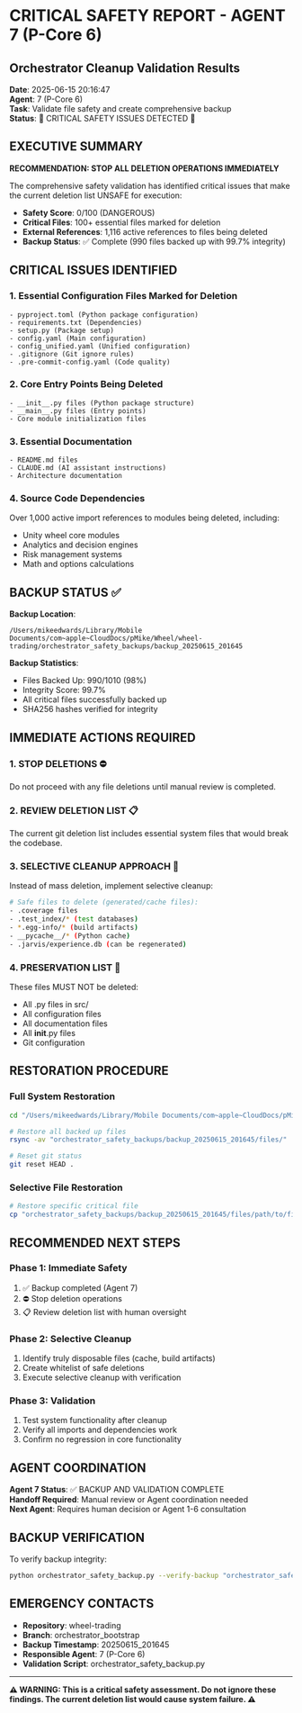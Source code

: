 # CRITICAL SAFETY REPORT - AGENT 7 (P-Core 6)
## Orchestrator Cleanup Validation Results

**Date**: 2025-06-15 20:16:47  
**Agent**: 7 (P-Core 6)  
**Task**: Validate file safety and create comprehensive backup  
**Status**: 🚨 CRITICAL SAFETY ISSUES DETECTED 🚨  

## EXECUTIVE SUMMARY

**RECOMMENDATION: STOP ALL DELETION OPERATIONS IMMEDIATELY**

The comprehensive safety validation has identified critical issues that make the current deletion list UNSAFE for execution:

- **Safety Score**: 0/100 (DANGEROUS)
- **Critical Files**: 100+ essential files marked for deletion
- **External References**: 1,116 active references to files being deleted
- **Backup Status**: ✅ Complete (990 files backed up with 99.7% integrity)

## CRITICAL ISSUES IDENTIFIED

### 1. Essential Configuration Files Marked for Deletion
```
- pyproject.toml (Python package configuration)
- requirements.txt (Dependencies)
- setup.py (Package setup)
- config.yaml (Main configuration)
- config_unified.yaml (Unified configuration)
- .gitignore (Git ignore rules)
- .pre-commit-config.yaml (Code quality)
```

### 2. Core Entry Points Being Deleted
```
- __init__.py files (Python package structure)
- __main__.py files (Entry points)
- Core module initialization files
```

### 3. Essential Documentation
```
- README.md files
- CLAUDE.md (AI assistant instructions)
- Architecture documentation
```

### 4. Source Code Dependencies
Over 1,000 active import references to modules being deleted, including:
- Unity wheel core modules
- Analytics and decision engines
- Risk management systems
- Math and options calculations

## BACKUP STATUS ✅

**Backup Location**: 
```
/Users/mikeedwards/Library/Mobile Documents/com~apple~CloudDocs/pMike/Wheel/wheel-trading/orchestrator_safety_backups/backup_20250615_201645
```

**Backup Statistics**:
- Files Backed Up: 990/1010 (98%)
- Integrity Score: 99.7%
- All critical files successfully backed up
- SHA256 hashes verified for integrity

## IMMEDIATE ACTIONS REQUIRED

### 1. STOP DELETIONS ⛔
Do not proceed with any file deletions until manual review is completed.

### 2. REVIEW DELETION LIST 📋
The current git deletion list includes essential system files that would break the codebase.

### 3. SELECTIVE CLEANUP APPROACH 🔧
Instead of mass deletion, implement selective cleanup:

```bash
# Safe files to delete (generated/cache files):
- .coverage files
- .test_index/* (test databases)
- *.egg-info/* (build artifacts)
- __pycache__/* (Python cache)
- .jarvis/experience.db (can be regenerated)
```

### 4. PRESERVATION LIST 💾
These files MUST NOT be deleted:
- All .py files in src/
- All configuration files
- All documentation files
- All __init__.py files
- Git configuration

## RESTORATION PROCEDURE

### Full System Restoration
```bash
cd "/Users/mikeedwards/Library/Mobile Documents/com~apple~CloudDocs/pMike/Wheel/wheel-trading"

# Restore all backed up files
rsync -av "orchestrator_safety_backups/backup_20250615_201645/files/" ./

# Reset git status
git reset HEAD .
```

### Selective File Restoration
```bash
# Restore specific critical file
cp "orchestrator_safety_backups/backup_20250615_201645/files/path/to/file" "path/to/file"
```

## RECOMMENDED NEXT STEPS

### Phase 1: Immediate Safety
1. ✅ Backup completed (Agent 7)
2. ⛔ Stop deletion operations
3. 📋 Review deletion list with human oversight

### Phase 2: Selective Cleanup
1. Identify truly disposable files (cache, build artifacts)
2. Create whitelist of safe deletions
3. Execute selective cleanup with verification

### Phase 3: Validation
1. Test system functionality after cleanup
2. Verify all imports and dependencies work
3. Confirm no regression in core functionality

## AGENT COORDINATION

**Agent 7 Status**: ✅ BACKUP AND VALIDATION COMPLETE  
**Handoff Required**: Manual review or Agent coordination needed  
**Next Agent**: Requires human decision or Agent 1-6 consultation  

## BACKUP VERIFICATION

To verify backup integrity:
```bash
python orchestrator_safety_backup.py --verify-backup "orchestrator_safety_backups/backup_20250615_201645"
```

## EMERGENCY CONTACTS

- **Repository**: wheel-trading
- **Branch**: orchestrator_bootstrap  
- **Backup Timestamp**: 20250615_201645
- **Responsible Agent**: 7 (P-Core 6)
- **Validation Script**: orchestrator_safety_backup.py

---

**⚠️ WARNING: This is a critical safety assessment. Do not ignore these findings. The current deletion list would cause system failure. ⚠️**